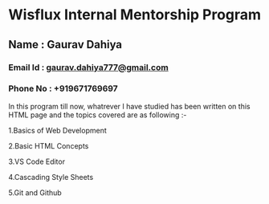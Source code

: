 # Wisflux Internal Mentorship Program
## Name : Gaurav Dahiya
### Email Id : gaurav.dahiya777@gmail.com
### Phone No : +919671769697

In this program till now, whatrever I have studied has been written on this HTML page and the topics covered are as following :-

1.Basics of Web Development

2.Basic HTML Concepts

3.VS Code Editor

4.Cascading Style Sheets

5.Git and Github
